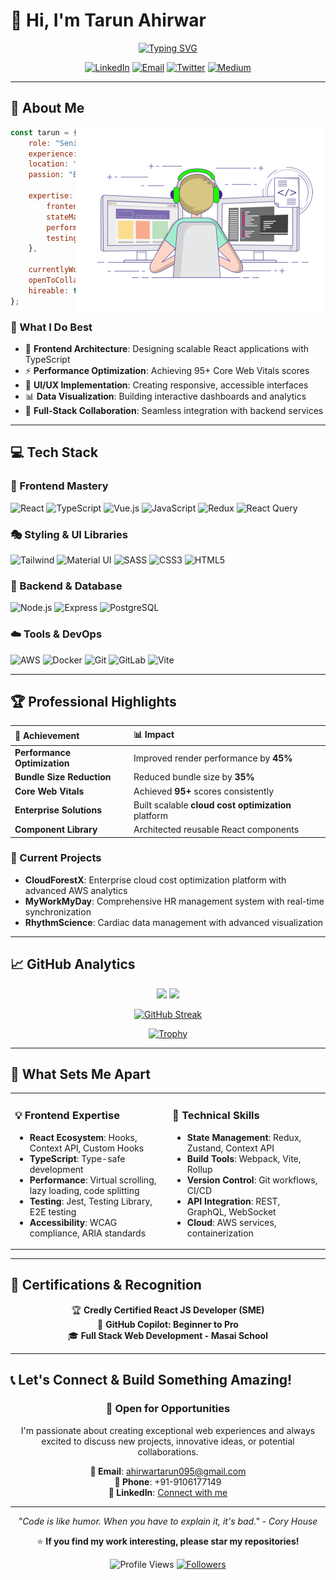 # 👋 Hi, I'm Tarun Ahirwar

<div align="center">
  
[![Typing SVG](https://readme-typing-svg.herokuapp.com?font=Fira+Code&weight=500&size=28&pause=1000&color=00D9FF&center=true&vCenter=true&width=800&lines=Senior+Frontend+Developer;React+%7C+Next+%7C+TypeScript+Expert;Building+Scalable+Web+Applications;3.5%2B+Years+of+Experience)](https://git.io/typing-svg)

</div>

<div align="center">
  
[![LinkedIn](https://img.shields.io/badge/-LinkedIn-0077B5?style=for-the-badge&logo=LinkedIn&logoColor=white)](https://www.linkedin.com/in/ahirwartarun)
[![Email](https://img.shields.io/badge/-Email-D14836?style=for-the-badge&logo=Gmail&logoColor=white)](mailto:ahirwartarun095@gmail.com)
[![Twitter](https://img.shields.io/badge/-Twitter-1DA1F2?style=for-the-badge&logo=Twitter&logoColor=white)](https://twitter.com/codertarun)
[![Medium](https://img.shields.io/badge/-Medium-12100E?style=for-the-badge&logo=Medium&logoColor=white)](https://medium.com/@codertarun328)

</div>

---

## 🚀 About Me

<img align="right" alt="Coding" width="400" src="https://raw.githubusercontent.com/devSouvik/devSouvik/master/gif3.gif">

```javascript
const tarun = {
    role: "Senior Frontend Developer",
    experience: "3.5+ years",
    location: "Noida, India",
    passion: "Building exceptional user experiences",
    
    expertise: {
        frontend: ["React", "Next", "TypeScript",],
        stateManagement: ["Zustand", "Redux", "Context API"],
        performance: ["Core Web Vitals", "Optimization"],
        testing: ["React Testing Library", "Jest"]
    },
    
    currentlyWorking: "Enterprise Cloud Solutions: CloudForestX @ThinkSys",
    openToCollaborate: true,
    hireable: true
};
```

### 🌟 What I Do Best
- 🎯 **Frontend Architecture**: Designing scalable React applications with TypeScript
- ⚡ **Performance Optimization**: Achieving 95+ Core Web Vitals scores
- 🎨 **UI/UX Implementation**: Creating responsive, accessible interfaces
- 📊 **Data Visualization**: Building interactive dashboards and analytics
- 🔧 **Full-Stack Collaboration**: Seamless integration with backend services

---

## 💻 Tech Stack

### 🎨 Frontend Mastery
<p align="left">
<img src="https://img.shields.io/badge/React-20232A?style=for-the-badge&logo=react&logoColor=61DAFB" alt="React"/>
<img src="https://img.shields.io/badge/TypeScript-007ACC?style=for-the-badge&logo=typescript&logoColor=white" alt="TypeScript"/>
<img src="https://img.shields.io/badge/Vue.js-35495E?style=for-the-badge&logo=vue.js&logoColor=4FC08D" alt="Vue.js"/>
<img src="https://img.shields.io/badge/JavaScript-F7DF1E?style=for-the-badge&logo=javascript&logoColor=black" alt="JavaScript"/>
<img src="https://img.shields.io/badge/Redux-593D88?style=for-the-badge&logo=redux&logoColor=white" alt="Redux"/>
<img src="https://img.shields.io/badge/React_Query-FF4154?style=for-the-badge&logo=react-query&logoColor=white" alt="React Query"/>
</p>

### 🎭 Styling & UI Libraries
<p align="left">
<img src="https://img.shields.io/badge/Tailwind_CSS-38B2AC?style=for-the-badge&logo=tailwind-css&logoColor=white" alt="Tailwind"/>
<img src="https://img.shields.io/badge/Material--UI-0081CB?style=for-the-badge&logo=material-ui&logoColor=white" alt="Material UI"/>
<img src="https://img.shields.io/badge/SASS-CC6699?style=for-the-badge&logo=sass&logoColor=white" alt="SASS"/>
<img src="https://img.shields.io/badge/CSS3-1572B6?style=for-the-badge&logo=css3&logoColor=white" alt="CSS3"/>
<img src="https://img.shields.io/badge/HTML5-E34F26?style=for-the-badge&logo=html5&logoColor=white" alt="HTML5"/>
</p>

### 🔧 Backend & Database
<p align="left">
<img src="https://img.shields.io/badge/Node.js-43853D?style=for-the-badge&logo=node.js&logoColor=white" alt="Node.js"/>
<img src="https://img.shields.io/badge/Express.js-404D59?style=for-the-badge&logo=express&logoColor=white" alt="Express"/>
<img src="https://img.shields.io/badge/PostgreSQL-316192?style=for-the-badge&logo=postgresql&logoColor=white" alt="PostgreSQL"/>
</p>

### ☁️ Tools & DevOps
<p align="left">
<img src="https://img.shields.io/badge/AWS-232F3E?style=for-the-badge&logo=amazon-aws&logoColor=white" alt="AWS"/>
<img src="https://img.shields.io/badge/Docker-2CA5E0?style=for-the-badge&logo=docker&logoColor=white" alt="Docker"/>
<img src="https://img.shields.io/badge/Git-F05032?style=for-the-badge&logo=git&logoColor=white" alt="Git"/>
<img src="https://img.shields.io/badge/GitLab-330F63?style=for-the-badge&logo=gitlab&logoColor=white" alt="GitLab"/>
<img src="https://img.shields.io/badge/Vite-646CFF?style=for-the-badge&logo=vite&logoColor=white" alt="Vite"/>
</p>

---

## 🏆 Professional Highlights

<div align="center">

| 🎯 Achievement | 📊 Impact |
|:---|:---|
| **Performance Optimization** | Improved render performance by **45%** |
| **Bundle Size Reduction** | Reduced bundle size by **35%** |
| **Core Web Vitals** | Achieved **95+** scores consistently |
| **Enterprise Solutions** | Built scalable **cloud cost optimization** platform |
| **Component Library** | Architected reusable React components |

</div>

### 🚀 Current Projects
- **CloudForestX**: Enterprise cloud cost optimization platform with advanced AWS analytics
- **MyWorkMyDay**: Comprehensive HR management system with real-time synchronization
- **RhythmScience**: Cardiac data management with advanced visualization

---

## 📈 GitHub Analytics

<div align="center">
  
<img height="180em" src="https://github-readme-stats.vercel.app/api?username=AhirwarTarun27&show_icons=true&theme=tokyonight&include_all_commits=true&count_private=true&hide_border=true"/>
<img height="180em" src="https://github-readme-stats.vercel.app/api/top-langs/?username=AhirwarTarun27&layout=compact&langs_count=8&theme=tokyonight&hide_border=true"/>

</div>

<div align="center">
  
[![GitHub Streak](https://github-readme-streak-stats.herokuapp.com/?user=AhirwarTarun27&theme=tokyonight&hide_border=true)](https://git.io/streak-stats)

</div>

<div align="center">

[![Trophy](https://github-profile-trophy.vercel.app/?username=AhirwarTarun27&theme=tokyonight&no-frame=true&no-bg=true&margin-w=4)](https://github.com/ryo-ma/github-profile-trophy)

</div>

---

## 🎯 What Sets Me Apart

<table>
<tr>
<td width="50%">

### 💡 Frontend Expertise
- **React Ecosystem**: Hooks, Context API, Custom Hooks
- **TypeScript**: Type-safe development
- **Performance**: Virtual scrolling, lazy loading, code splitting
- **Testing**: Jest, Testing Library, E2E testing
- **Accessibility**: WCAG compliance, ARIA standards

</td>
<td width="50%">

### 🔧 Technical Skills
- **State Management**: Redux, Zustand, Context API
- **Build Tools**: Webpack, Vite, Rollup
- **Version Control**: Git workflows, CI/CD
- **API Integration**: REST, GraphQL, WebSocket
- **Cloud**: AWS services, containerization

</td>
</tr>
</table>

---

## 🏅 Certifications & Recognition

<div align="center">

🏆 **Credly Certified React JS Developer (SME)**  
🤖 **GitHub Copilot: Beginner to Pro**  
🎓 **Full Stack Web Development - Masai School**

</div>

---

## 📞 Let's Connect & Build Something Amazing!

<div align="center">

### 💼 Open for Opportunities
I'm passionate about creating exceptional web experiences and always excited to discuss new projects, innovative ideas, or potential collaborations.

**📧 Email**: [ahirwartarun095@gmail.com](mailto:ahirwartarun095@gmail.com)  
**📱 Phone**: +91-9106177149  
**💼 LinkedIn**: [Connect with me](https://www.linkedin.com/in/ahirwartarun)

---

*"Code is like humor. When you have to explain it, it's bad." - Cory House*

⭐️ **If you find my work interesting, please star my repositories!**

</div>

<div align="center">
  
![Profile Views](https://komarev.com/ghpvc/?username=AhirwarTarun27&color=brightgreen&style=flat-square)
[![Followers](https://img.shields.io/github/followers/AhirwarTarun27?style=social)](https://github.com/AhirwarTarun27)

</div>
